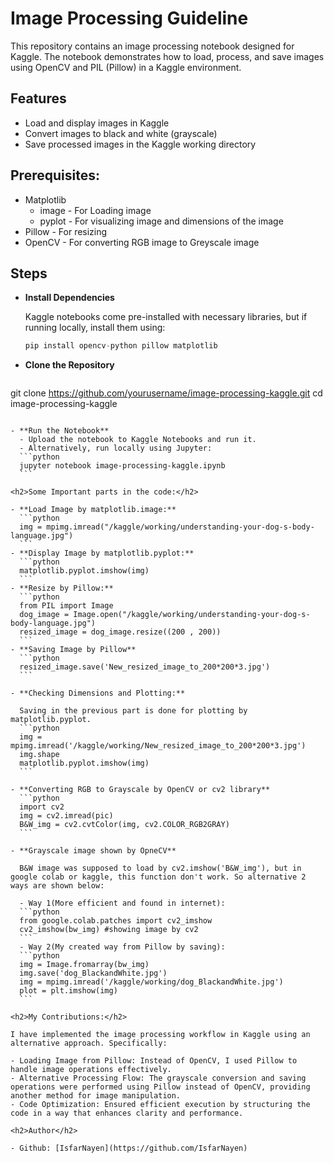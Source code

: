 # Image Processing Guideline
This repository contains an image processing notebook designed for Kaggle. The notebook demonstrates how to load, process, and save images using OpenCV and PIL (Pillow) in a Kaggle environment.

<h2>Features </h2>

- Load and display images in Kaggle
- Convert images to black and white (grayscale)
- Save processed images in the Kaggle working directory

<h2>Prerequisites:</h2>

- Matplotlib
    - image - For Loading image
    - pyplot - For visualizing image and dimensions of the image
- Pillow - For resizing
- OpenCV - For converting RGB image to Greyscale image

<h2>Steps</h2>

- **Install Dependencies**

    Kaggle notebooks come pre-installed with necessary libraries, but if running locally, install them using:
    ```python
    pip install opencv-python pillow matplotlib
    ```
- **Clone the Repository**
  ```python
git clone https://github.com/yourusername/image-processing-kaggle.git
cd image-processing-kaggle
  ```

- **Run the Notebook**
    - Upload the notebook to Kaggle Notebooks and run it.
    - Alternatively, run locally using Jupyter:
    ```python
    jupyter notebook image-processing-kaggle.ipynb
    ```

<h2>Some Important parts in the code:</h2>

- **Load Image by matplotlib.image:**
    ```python
    img = mpimg.imread("/kaggle/working/understanding-your-dog-s-body-language.jpg")
    ```
- **Display Image by matplotlib.pyplot:**
    ```python
    matplotlib.pyplot.imshow(img)
    ```
- **Resize by Pillow:**
    ```python
    from PIL import Image
    dog_image = Image.open("/kaggle/working/understanding-your-dog-s-body-language.jpg")
    resized_image = dog_image.resize((200 , 200))
    ```
- **Saving Image by Pillow**
    ```python
    resized_image.save('New_resized_image_to_200*200*3.jpg')
    ```

- **Checking Dimensions and Plotting:**

    Saving in the previous part is done for plotting by matplotlib.pyplot.
    ```python
    img = mpimg.imread('/kaggle/working/New_resized_image_to_200*200*3.jpg')
    img.shape
    matplotlib.pyplot.imshow(img)
    ```

- **Converting RGB to Grayscale by OpenCV or cv2 library**
    ```python
    import cv2
    img = cv2.imread(pic)
    B&W_img = cv2.cvtColor(img, cv2.COLOR_RGB2GRAY)
    ```

- **Grayscale image shown by OpneCV**

    B&W image was supposed to load by cv2.imshow('B&W_img'), but in google colab or kaggle, this function don't work. So alternative 2 ways are shown below:

    - Way 1(More efficient and found in internet):
    ```python
    from google.colab.patches import cv2_imshow
    cv2_imshow(bw_img) #showing image by cv2
    ```
    - Way 2(My created way from Pillow by saving):
    ```python
    img = Image.fromarray(bw_img)
    img.save('dog_BlackandWhite.jpg')
    img = mpimg.imread('/kaggle/working/dog_BlackandWhite.jpg')
    plot = plt.imshow(img)
    ```

<h2>My Contributions:</h2>

I have implemented the image processing workflow in Kaggle using an alternative approach. Specifically:

- Loading Image from Pillow: Instead of OpenCV, I used Pillow to handle image operations effectively.
- Alternative Processing Flow: The grayscale conversion and saving operations were performed using Pillow instead of OpenCV, providing another method for image manipulation.
- Code Optimization: Ensured efficient execution by structuring the code in a way that enhances clarity and performance.

<h2>Author</h2>

- Github: [IsfarNayen](https://github.com/IsfarNayen)